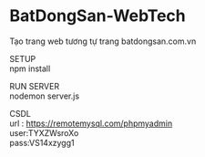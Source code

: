 # BatDongSan-WebTech
Tạo trang web tương tự trang batdongsan.com.vn

SETUP<br>
npm install<br>

RUN SERVER<br>
nodemon server.js<br>

CSDL<br>
url :  https://remotemysql.com/phpmyadmin<br>
user:TYXZWsroXo<br>
pass:VS14xzygg1<br>
